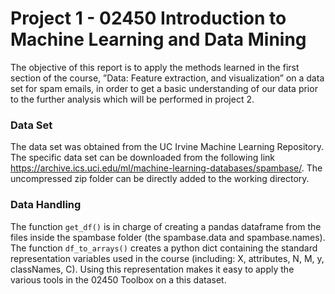 # Project 1 - 02450 Introduction to Machine Learning and Data Mining
The objective of this report is to apply the methods learned in the first section of the course, ”Data: Feature extraction, and visualization” on a data set for spam emails, in order to get a basic understanding of our data prior to the further analysis which will be performed in project 2.

### Data Set
The data set was obtained from the UC Irvine Machine Learning Repository. The specific data set can be downloaded from the following link https://archive.ics.uci.edu/ml/machine-learning-databases/spambase/. The uncompressed zip folder can be directly added to the working directory.

### Data Handling
The function `get_df()` is in charge of creating a pandas dataframe from the files inside the spambase folder (the spambase.data and spambase.names). The function `df_to_arrays()` creates a python dict containing the standard representation variables used in the course (including: X, attributes, N, M, y, classNames, C). Using this representation makes it easy to apply the various tools in the 02450 Toolbox on a this dataset.
